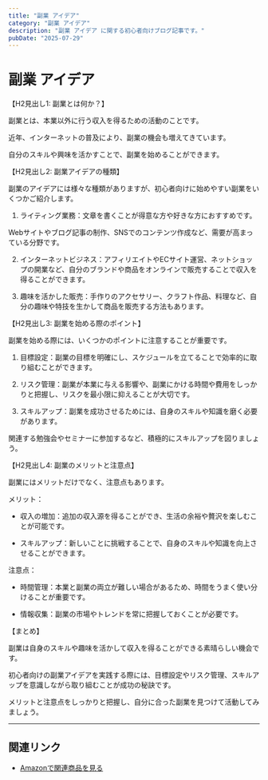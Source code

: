 ```yaml
---
title: "副業 アイデア"
category: "副業 アイデア"
description: "副業 アイデア に関する初心者向けブログ記事です。"
pubDate: "2025-07-29"
---
```


# 副業 アイデア

【H2見出し1: 副業とは何か？】

副業とは、本業以外に行う収入を得るための活動のことです。

近年、インターネットの普及により、副業の機会も増えてきています。

自分のスキルや興味を活かすことで、副業を始めることができます。



【H2見出し2: 副業アイデアの種類】

副業のアイデアには様々な種類がありますが、初心者向けに始めやすい副業をいくつかご紹介します。



1. ライティング業務：文章を書くことが得意な方や好きな方におすすめです。

Webサイトやブログ記事の制作、SNSでのコンテンツ作成など、需要が高まっている分野です。



2. インターネットビジネス：アフィリエイトやECサイト運営、ネットショップの開業など、自分のブランドや商品をオンラインで販売することで収入を得ることができます。



3. 趣味を活かした販売：手作りのアクセサリー、クラフト作品、料理など、自分の趣味や特技を生かして商品を販売する方法もあります。



【H2見出し3: 副業を始める際のポイント】

副業を始める際には、いくつかのポイントに注意することが重要です。



1. 目標設定：副業の目標を明確にし、スケジュールを立てることで効率的に取り組むことができます。



2. リスク管理：副業が本業に与える影響や、副業にかける時間や費用をしっかりと把握し、リスクを最小限に抑えることが大切です。



3. スキルアップ：副業を成功させるためには、自身のスキルや知識を磨く必要があります。

関連する勉強会やセミナーに参加するなど、積極的にスキルアップを図りましょう。



【H2見出し4: 副業のメリットと注意点】

副業にはメリットだけでなく、注意点もあります。



メリット：
- 収入の増加：追加の収入源を得ることができ、生活の余裕や贅沢を楽しむことが可能です。


- スキルアップ：新しいことに挑戦することで、自身のスキルや知識を向上させることができます。



注意点：
- 時間管理：本業と副業の両立が難しい場合があるため、時間をうまく使い分けることが重要です。


- 情報収集：副業の市場やトレンドを常に把握しておくことが必要です。



【まとめ】

副業は自身のスキルや趣味を活かして収入を得ることができる素晴らしい機会です。

初心者向けの副業アイデアを実践する際には、目標設定やリスク管理、スキルアップを意識しながら取り組むことが成功の秘訣です。

メリットと注意点をしっかりと把握し、自分に合った副業を見つけて活動してみましょう。



---

## 関連リンク

- [Amazonで関連商品を見る](https://www.amazon.co.jp/s?k=%E5%89%AF%E6%A5%AD+%E3%82%A2%E3%82%A4%E3%83%87%E3%82%A2&tag=autowritehubai-22)
